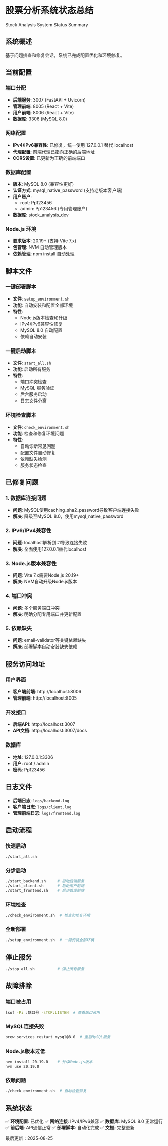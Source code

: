 # 股票分析系统状态总结
Stock Analysis System Status Summary

## 系统概述
基于问题排查和修复会话，系统已完成配置优化和环境修复。

## 当前配置

### 端口分配
- **后端服务**: 3007 (FastAPI + Uvicorn)
- **管理前端**: 8005 (React + Vite)
- **用户前端**: 8006 (React + Vite)
- **数据库**: 3306 (MySQL 8.0)

### 网络配置
- **IPv4/IPv6兼容性**: 已修复，统一使用 127.0.0.1 替代 localhost
- **代理配置**: 前端代理已指向正确的后端地址
- **CORS设置**: 已更新为正确的前端端口

### 数据库配置
- **版本**: MySQL 8.0 (兼容性更好)
- **认证方式**: mysql_native_password (支持老版本客户端)
- **用户账户**: 
  - root: Pp123456
  - admin: Pp123456 (专用管理账户)
- **数据库**: stock_analysis_dev

### Node.js 环境
- **要求版本**: 20.19+ (支持 Vite 7.x)
- **包管理**: NVM 自动管理版本
- **依赖管理**: npm install 自动处理

## 脚本文件

### 一键部署脚本
- **文件**: `setup_environment.sh`
- **功能**: 自动安装和配置全部环境
- **特性**: 
  - Node.js版本检查和升级
  - IPv4/IPv6兼容性修复
  - MySQL 8.0 自动配置
  - 依赖自动安装

### 一键启动脚本
- **文件**: `start_all.sh`
- **功能**: 启动所有服务
- **特性**:
  - 端口冲突检查
  - MySQL 服务验证
  - 后台服务启动
  - 日志文件分离

### 环境检查脚本
- **文件**: `check_environment.sh`
- **功能**: 检查和修复环境问题
- **特性**:
  - 自动诊断常见问题
  - 配置文件自动修复
  - 依赖缺失检测
  - 服务状态检查

## 已修复问题

### 1. 数据库连接问题
- **问题**: MySQL使用caching_sha2_password导致客户端连接失败
- **解决**: 降级至MySQL 8.0，使用mysql_native_password

### 2. IPv6/IPv4兼容性
- **问题**: localhost解析到::1导致连接失败
- **解决**: 全面使用127.0.0.1替代localhost

### 3. Node.js版本兼容性
- **问题**: Vite 7.x需要Node.js 20.19+
- **解决**: NVM自动升级Node.js版本

### 4. 端口冲突
- **问题**: 多个服务端口冲突
- **解决**: 明确分配专用端口并更新配置

### 5. 依赖缺失
- **问题**: email-validator等关键依赖缺失
- **解决**: 部署脚本自动安装缺失依赖

## 服务访问地址

### 用户界面
- **客户端前端**: http://localhost:8006
- **管理前端**: http://localhost:8005

### 开发接口
- **后端API**: http://localhost:3007
- **API文档**: http://localhost:3007/docs

### 数据库
- **地址**: 127.0.0.1:3306
- **用户**: root / admin
- **密码**: Pp123456

## 日志文件
- **后端日志**: `logs/backend.log`
- **客户端日志**: `logs/client.log`
- **管理前端日志**: `logs/frontend.log`

## 启动流程

### 快速启动
```bash
./start_all.sh
```

### 分步启动
```bash
./start_backend.sh     # 启动后端服务
./start_client.sh      # 启动用户前端
./start_frontend.sh    # 启动管理前端
```

### 环境检查
```bash
./check_environment.sh  # 检查和修复环境
```

### 全新部署
```bash
./setup_environment.sh  # 一键安装全部环境
```

## 停止服务
```bash
./stop_all.sh          # 停止所有服务
```

## 故障排除

### 端口被占用
```bash
lsof -Pi :端口号 -sTCP:LISTEN  # 查看端口占用
```

### MySQL连接失败
```bash
brew services restart mysql@8.0  # 重启MySQL服务
```

### Node.js版本过低
```bash
nvm install 20.19.0    # 升级Node.js版本
nvm use 20.19.0
```

### 依赖问题
```bash
./check_environment.sh  # 自动检查修复
```

## 系统状态
✅ **环境配置**: 已优化
✅ **网络连接**: IPv4/IPv6兼容
✅ **数据库**: MySQL 8.0 正常运行
✅ **前后端**: API通信正常
✅ **部署脚本**: 自动化完成
✅ **文档**: 完整更新

最后更新：2025-08-25
